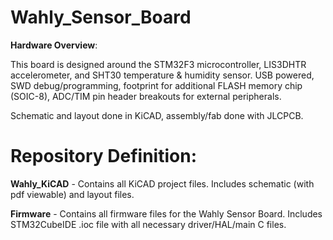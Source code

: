 # Wahly_Sensor_Board

**Hardware Overview**:

This board is designed around the STM32F3 microcontroller, LIS3DHTR accelerometer, and SHT30 temperature & humidity sensor. USB powered, SWD debug/programming, footprint for additional FLASH memory chip (SOIC-8), ADC/TIM pin header breakouts for external peripherals. 

Schematic and layout done in KiCAD, assembly/fab done with JLCPCB.

# Repository Definition:

**Wahly_KiCAD** - Contains all KiCAD project files. Includes schematic (with pdf viewable) and layout files.

**Firmware** - Contains all firmware files for the Wahly Sensor Board. Includes STM32CubeIDE .ioc file with all necessary driver/HAL/main C files.
